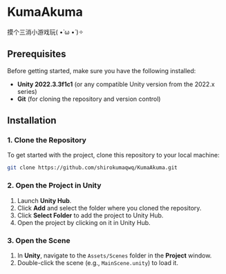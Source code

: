 # KumaAkuma

摸个三消小游戏玩( •̀ ω •́ )✧

## Prerequisites

Before getting started, make sure you have the following installed:

- **Unity 2022.3.3f1c1** (or any compatible Unity version from the 2022.x series)
- **Git** (for cloning the repository and version control)

## Installation

### 1. Clone the Repository

To get started with the project, clone this repository to your local machine:

```bash
git clone https://github.com/shirokumaqwq/KumaAkuma.git
```

### 2. Open the Project in Unity
1. Launch **Unity Hub**.
2. Click **Add** and select the folder where you cloned the repository.
3. Click **Select Folder** to add the project to Unity Hub.
4. Open the project by clicking on it in Unity Hub.

### 3. Open the Scene
1. In **Unity**, navigate to the `Assets/Scenes` folder in the **Project** window.
2. Double-click the scene (e.g., `MainScene.unity`) to load it.

